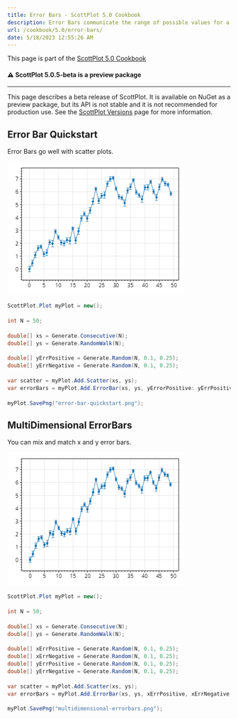 ```yaml
---
title: Error Bars - ScottPlot 5.0 Cookbook
description: Error Bars communicate the range of possible values for a measurement
url: /cookbook/5.0/error-bars/
date: 5/18/2023 12:55:26 AM
---
```


This page is part of the [ScottPlot 5.0 Cookbook](../)


<div class='alert alert-warning' role='alert'><h4 class='alert-heading py-0 my-0'>⚠️ ScottPlot 5.0.5-beta is a preview package</h4><hr /><p class='mb-0'><span class='fw-semibold'>This page describes a beta release of ScottPlot.</span> It is available on NuGet as a preview package, but its API is not stable and it is not recommended for production use. See the <a href='https://scottplot.net/versions/'>ScottPlot Versions</a> page for more information. </p></div>



## Error Bar Quickstart

Error Bars go well with scatter plots.

[![](error-bar-quickstart.png)](error-bar-quickstart.png)

```cs
ScottPlot.Plot myPlot = new();

int N = 50;

double[] xs = Generate.Consecutive(N);
double[] ys = Generate.RandomWalk(N);

double[] yErrPositive = Generate.Random(N, 0.1, 0.25);
double[] yErrNegative = Generate.Random(N, 0.1, 0.25);

var scatter = myPlot.Add.Scatter(xs, ys);
var errorBars = myPlot.Add.ErrorBar(xs, ys, yErrorPositive: yErrPositive, yErrorNegative: yErrNegative, color: scatter.LineStyle.Color);

myPlot.SavePng("error-bar-quickstart.png");
```


## MultiDimensional ErrorBars

You can mix and match x and y error bars.

[![](multidimensional-errorbars.png)](multidimensional-errorbars.png)

```cs
ScottPlot.Plot myPlot = new();

int N = 50;

double[] xs = Generate.Consecutive(N);
double[] ys = Generate.RandomWalk(N);

double[] xErrPositive = Generate.Random(N, 0.1, 0.25);
double[] xErrNegative = Generate.Random(N, 0.1, 0.25);
double[] yErrPositive = Generate.Random(N, 0.1, 0.25);
double[] yErrNegative = Generate.Random(N, 0.1, 0.25);

var scatter = myPlot.Add.Scatter(xs, ys);
var errorBars = myPlot.Add.ErrorBar(xs, ys, xErrPositive, xErrNegative, yErrPositive, yErrNegative, scatter.LineStyle.Color);

myPlot.SavePng("multidimensional-errorbars.png");
```

